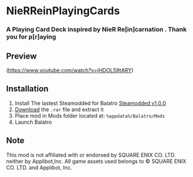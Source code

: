 # NieRReinPlayingCards
### A Playing Card Deck inspired by NieR Re[in]carnation . Thank you for p[r]aying 

## Preview
(https://www.youtube.com/watch?v=jHDOL59tARY)

## Installation

1. Install The lastest Steamodded for Balatro [Steamodded v1.0.0](https://github.com/Steamopollys/Steamodded)
2. [Download](https://github.com/PhamHaiDang2605/NieRReinPlayingCards/releases/tag/v1.0) the `.rar` file and extract it
3. Place mod in Mods folder located at: `%appdata%/Balatro/Mods`
4. Launch Balatro
## Note 
This mod is not affiliated with or endorsed by SQUARE ENIX CO. LTD. neither by Applibot,Inc.
All game assets used belongs to © SQUARE ENIX CO. LTD. and Applibot, Inc.
